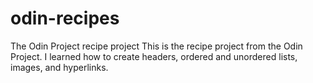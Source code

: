 # odin-recipes
The Odin Project recipe project
This is the recipe project from the Odin Project. I learned how to create headers, ordered and unordered lists, images, and hyperlinks.
